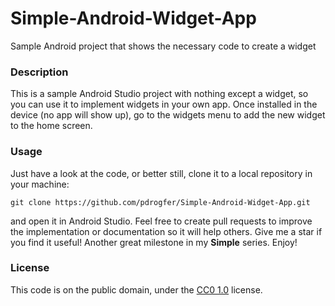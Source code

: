 # Simple-Android-Widget-App

Sample Android project that shows the necessary code to create a widget

### Description
This is a sample Android Studio project with nothing except a widget, so you can use it to implement widgets in your own 
app. Once installed in the device (no app will show up), go to the widgets menu to add the new widget to the home screen. 

### Usage
Just have a look at the code, or better still, clone it to a local repository in your machine:
```
git clone https://github.com/pdrogfer/Simple-Android-Widget-App.git
```
and open it in Android Studio. Feel free to create pull requests to improve the implementation or documentation so it will
help others. Give me a star if you find it useful!
Another great milestone in my **Simple** series. Enjoy!

### License
This code is on the public domain, under the [CC0 1.0](https://creativecommons.org/publicdomain/zero/1.0/) license.
